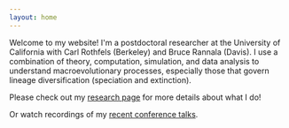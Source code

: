 ```yaml
---
layout: home
---
```


Welcome to my website!
I'm a postdoctoral researcher at the University of California with Carl Rothfels (Berkeley) and Bruce Rannala (Davis).
I use a combination of theory, computation, simulation, and data analysis to understand macroevolutionary processes, especially those that govern lineage diversification (speciation and extinction).

Please check out my [research page](/pages/research) for more details about what I do!

Or watch recordings of my [recent conference talks](/pages/videos).
